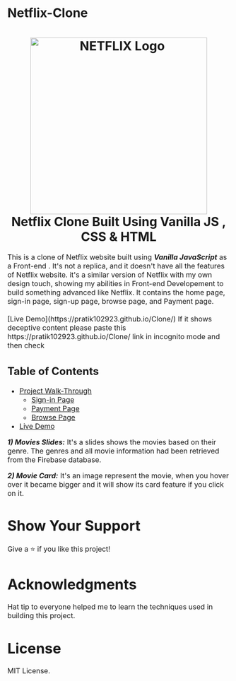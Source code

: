 # Netflix-Clone

<h1 align="center">
  <img title="Netflix" src="https://fhsknightlife.com/wp-content/uploads/2020/04/uVASXqvMzyUrAPfSn9pMtxOC7s89ulzdDKBdtqCP.png" alt="NETFLIX Logo" width="400" />
  <br>
  Netflix Clone Built Using Vanilla JS , CSS & HTML
</h1>

<p><font size="3">
  This is a clone of Netflix website built using <strong><em>Vanilla JavaScript</em></strong> as a Front-end . It's not a replica, and it     doesn't have all the features of Netflix website. it's a similar version of Netflix with my own design touch, showing my abilities in Front-end Developement to build something advanced       like Netflix. It contains the home page, sign-in page, sign-up page, browse page, and Payment page.
  <br><br> 
  [Live Demo](https://pratik102923.github.io/Clone/)
  If it shows deceptive content please paste this https://pratik102923.github.io/Clone/
  link in incognito mode and then check
</p>

## Table of Contents

- [Project Walk-Through](https://pratik102923.github.io/Clone/)
  - [Sign-in Page](https://pratik102923.github.io/Clone/signin.html)
  - [Payment Page](https://pratik102923.github.io/Clone/paymentht.html)
  - [Browse Page](https://pratik102923.github.io/Clone/main.html)
- [Live Demo](https://pratik102923.github.io/Clone/)



***1) Movies Slides:***
It's a slides shows the movies based on their genre.  The genres and all movie information had been retrieved from the Firebase database.

***2) Movie Card:***
It's an image represent the movie, when you hover over it became bigger and it will show its card feature if you click on it.




# Show Your Support

Give a ⭐️ if you like this project!

# Acknowledgments

Hat tip to everyone helped me to learn the techniques used in building this project.

# License 

MIT License.


